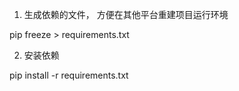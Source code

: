 
1. 生成依赖的文件， 方便在其他平台重建项目运行环境

pip freeze > requirements.txt

2. 安装依赖

pip install -r requirements.txt


